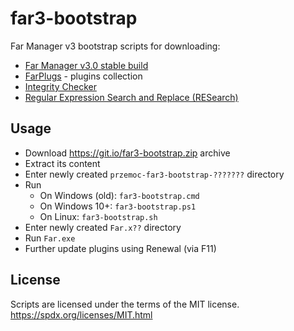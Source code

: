 far3-bootstrap
==============

Far Manager v3 bootstrap scripts for downloading:
- [Far Manager v3.0 stable build](https://www.farmanager.com/download.php?l=en)
- [FarPlugs](https://farplugs.sourceforge.io/?en) - plugins collection
- [Integrity Checker](https://plugring.farmanager.com/plugin.php?l=en&pid=893)
- [Regular Expression Search and Replace (RESearch)](https://plugring.farmanager.com/plugin.php?pid=246)

Usage
-----

- Download https://git.io/far3-bootstrap.zip archive
- Extract its content
- Enter newly created `przemoc-far3-bootstrap-???????` directory
- Run
  - On Windows (old):
    `far3-bootstrap.cmd`
  - On Windows 10+:
    `far3-bootstrap.ps1`
  - On Linux:
    `far3-bootstrap.sh`
- Enter newly created `Far.x??` directory
- Run `Far.exe`
- Further update plugins using Renewal (via F11)

License
-------

Scripts are licensed under the terms of the MIT license.
https://spdx.org/licenses/MIT.html
